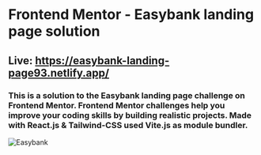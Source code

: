 # Frontend Mentor - Easybank landing page solution

## Live: https://easybank-landing-page93.netlify.app/

### This is a solution to the Easybank landing page challenge on Frontend Mentor. Frontend Mentor challenges help you improve your coding skills by building realistic projects. Made with React.js & Tailwind-CSS used Vite.js as module bundler.

![Easybank](https://user-images.githubusercontent.com/110178135/208325342-5ab5f9d0-b79b-43ff-8881-2f0ef146a04a.png)
